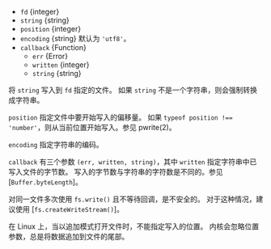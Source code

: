 <!-- YAML
added: v0.11.5
changes:
  - version: v10.0.0
    pr-url: https://github.com/nodejs/node/pull/12562
    description: The `callback` parameter is no longer optional. Not passing
                 it will throw a `TypeError` at runtime.
  - version: v7.2.0
    pr-url: https://github.com/nodejs/node/pull/7856
    description: The `position` parameter is optional now.
  - version: v7.0.0
    pr-url: https://github.com/nodejs/node/pull/7897
    description: The `callback` parameter is no longer optional. Not passing
                 it will emit a deprecation warning with id DEP0013.
-->

* `fd` {integer}
* `string` {string}
* `position` {integer}
* `encoding` {string} 默认为 `'utf8'`。
* `callback` {Function}
  * `err` {Error}
  * `written` {integer}
  * `string` {string}

将 `string` 写入到 `fd` 指定的文件。
如果 `string` 不是一个字符串，则会强制转换成字符串。

`position` 指定文件中要开始写入的偏移量。
如果 `typeof position !== 'number'`，则从当前位置开始写入。参见 pwrite(2)。

`encoding` 指定字符串的编码。

`callback` 有三个参数 `(err, written, string)`，其中 `written` 指定字符串中已写入文件的字节数。
写入的字节数与字符串的字符数是不同的。参见 [`Buffer.byteLength`]。

对同一文件多次使用 `fs.write()` 且不等待回调，是不安全的。
对于这种情况，建议使用 [`fs.createWriteStream()`]。

在 Linux 上，当以追加模式打开文件时，不能指定写入的位置。
内核会忽略位置参数，总是将数据追加到文件的尾部。

